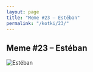 ```yaml
---
layout: page
title: "Meme #23 – Estéban"
permalink: "/kotki/23/"
---
```


## Meme #23 – Estéban

![Estéban](https://i.chzbgr.com/full/10441186304/hEE9DF571/estéban)

